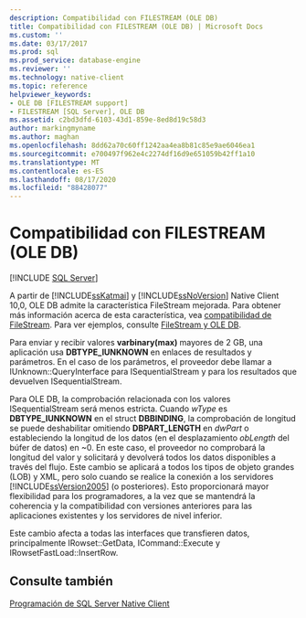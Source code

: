 ```yaml
---
description: Compatibilidad con FILESTREAM (OLE DB)
title: Compatibilidad con FILESTREAM (OLE DB) | Microsoft Docs
ms.custom: ''
ms.date: 03/17/2017
ms.prod: sql
ms.prod_service: database-engine
ms.reviewer: ''
ms.technology: native-client
ms.topic: reference
helpviewer_keywords:
- OLE DB [FILESTREAM support]
- FILESTREAM [SQL Server], OLE DB
ms.assetid: c2bd3dfd-6103-43d1-859e-8ed8d19c58d3
author: markingmyname
ms.author: maghan
ms.openlocfilehash: 8dd62a70c60ff1242aa4ea8b81c85e9ae6046ea1
ms.sourcegitcommit: e700497f962e4c2274df16d9e651059b42ff1a10
ms.translationtype: MT
ms.contentlocale: es-ES
ms.lasthandoff: 08/17/2020
ms.locfileid: "88428077"
---
```

# <a name="filestream-support-ole-db"></a>Compatibilidad con FILESTREAM (OLE DB)
[!INCLUDE [SQL Server](../../../includes/applies-to-version/sqlserver.md)]

  A partir de [!INCLUDE[ssKatmai](../../../includes/sskatmai-md.md)] y [!INCLUDE[ssNoVersion](../../../includes/ssnoversion-md.md)] Native Client 10,0, OLE DB admite la característica FileStream mejorada. Para obtener más información acerca de esta característica, vea [compatibilidad de FileStream](../../../relational-databases/native-client/features/filestream-support.md). Para ver ejemplos, consulte [FileStream y OLE DB](../../../relational-databases/native-client-ole-db-how-to/filestream/filestream-and-ole-db.md).  
  
 Para enviar y recibir valores **varbinary(max)** mayores de 2 GB, una aplicación usa **DBTYPE_IUNKNOWN** en enlaces de resultados y parámetros. En el caso de los parámetros, el proveedor debe llamar a IUnknown::QueryInterface para ISequentialStream y para los resultados que devuelven ISequentialStream.  
  
 Para OLE DB, la comprobación relacionada con los valores ISequentialStream será menos estricta. Cuando *wType* es **DBTYPE_IUNKNOWN** en el struct **DBBINDING**, la comprobación de longitud se puede deshabilitar omitiendo **DBPART_LENGTH** en *dwPart* o estableciendo la longitud de los datos (en el desplazamiento *obLength* del búfer de datos) en ~0. En este caso, el proveedor no comprobará la longitud del valor y solicitará y devolverá todos los datos disponibles a través del flujo. Este cambio se aplicará a todos los tipos de objeto grandes (LOB) y XML, pero solo cuando se realice la conexión a los servidores [!INCLUDE[ssVersion2005](../../../includes/ssversion2005-md.md)] (o posteriores). Esto proporcionará mayor flexibilidad para los programadores, a la vez que se mantendrá la coherencia y la compatibilidad con versiones anteriores para las aplicaciones existentes y los servidores de nivel inferior.  
  
 Este cambio afecta a todas las interfaces que transfieren datos, principalmente IRowset::GetData, ICommand::Execute y IRowsetFastLoad::InsertRow.  
  
## <a name="see-also"></a>Consulte también  
 [Programación de SQL Server Native Client](../../../relational-databases/native-client/sql-server-native-client-programming.md)  
  
  
